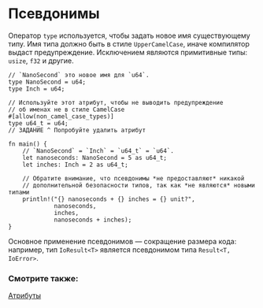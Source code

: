 # Псевдонимы

Оператор `type` используется, чтобы задать новое имя существующему типу. Имя типа должно быть в стиле `UpperCamelCase`, иначе компилятор выдаст предупреждение. Исключением являются примитивные типы: `usize`, `f32` и другие.

```rust,editable
// `NanoSecond` это новое имя для `u64`.
type NanoSecond = u64;
type Inch = u64;

// Используйте этот атрибут, чтобы не выводить предупреждение
// об именах не в стиле CamelCase
#[allow(non_camel_case_types)]
type u64_t = u64;
// ЗАДАНИЕ ^ Попробуйте удалить атрибут

fn main() {
    // `NanoSecond` = `Inch` = `u64_t` = `u64`.
    let nanoseconds: NanoSecond = 5 as u64_t;
    let inches: Inch = 2 as u64_t;

    // Обратите внимание, что псевдонимы *не предоставляют* никакой
    // дополнительной безопасности типов, так как *не являются* новыми типами
    println!("{} nanoseconds + {} inches = {} unit?",
             nanoseconds,
             inches,
             nanoseconds + inches);
}
```

Основное применение псевдонимов — сокращение размера кода: например, тип `IoResult<T>` является псевдонимом типа `Result<T, IoError>`.

### Смотрите также:

[Атрибуты](../attribute.md)
